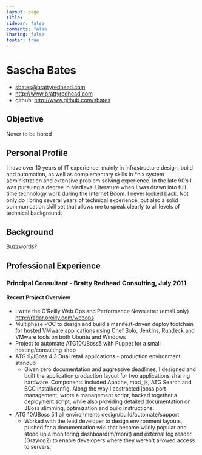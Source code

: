 ```yaml
---
layout: page
title: 
sidebar: false
comments: false
sharing: false
footer: true
---
```

# Sascha Bates

  * <sbates@brattyredhead.com>
  * <http://www.brattyredhead.com>
  * github: <http://www.github.com/sbates>

## Objective
  Never to be bored
## Personal Profile
I have over 10 years of IT experience, mainly in infrastructure design, build and automation, as well as complementary skills in *nix system administration and extensive problem solving experience. In the late 90’s I was pursuing a degree in Medieval Literature when I was drawn into full time technology work during the Internet Boom. I never looked back. Not only do I bring several years of technical experience, but also a solid communication skill set that allows me to speak clearly to all levels of technical background.
## Background
Buzzwords?
## Professional Experience
### Principal Consultant - Bratty Redhead Consulting, July 2011
#### Recent Project Overview
* I write the O’Reilly Web Ops and Performance Newsletter (email only) http://radar.oreilly.com/webops
* Multiphase POC to design and build a manifest-driven deploy toolchain for hosted VMware applications using Chef Solo, Jenkins, Rundeck and VMware tools on both Ubuntu and Windows
* Project to automate ATG10/JBoss5 with Puppet for a small hosting/consulting shop
* ATG 9/JBoss 4.3 Dual retail applications - production environment standup
  * Given zero documentation and aggressive deadlines, I designed and built the application production layout for two applications sharing hardware. Components included Apache, mod_jk, ATG Search and BCC install/config. Along the way I abstracted jboss port management, wrote a management script, hacked together a deployment script, while also providing detailed documentation on JBoss slimming, optimization and build instructions.
* ATG 10/JBoss 5.1 all environments design/build/automate/support
  * Worked with the lead developer to design environment layouts, pushed for a documentation wiki that became wildly popular and stood up a monitoring dashboard(m/monit) and external log reader (Graylog2) to enable developers where they weren't allowed access to servers. 
